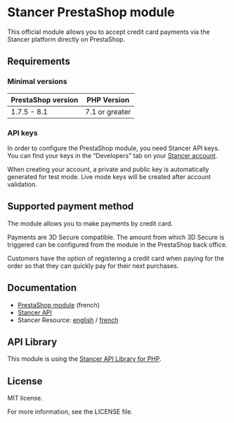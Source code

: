 # Stancer PrestaShop module

This official module allows you to accept credit card payments via the Stancer platform directly on PrestaShop.

## Requirements

### Minimal versions

| PrestaShop version | PHP Version      |
|--------------------|------------------|
| 1.7.5 - 8.1        | 7.1 or greater   |

### API keys

In order to configure the PrestaShop module, you need Stancer API keys.
You can find your keys in the <q>Developers</q> tab on your [Stancer account](https://manage.stancer.com).

When creating your account, a private and public key is automatically generated for test mode.
Live mode keys will be created after account validation.

## Supported payment method

The module allows you to make payments by credit card.

Payments are 3D Secure compatible.
The amount from which 3D Secure is triggered can be configured from the module in the PrestaShop back office.

Customers have the option of registering a credit card when paying for the order so that they
can quickly pay for their next purchases.

## Documentation

- [PrestaShop module](https://gitlab.com/wearestancer/cms/prestashop/-/wikis/home) (french)
- [Stancer API](https://www.stancer.com/documentation/api)
- Stancer Resource:
  [english](https://www.stancer.com/documentation/resources/) /
  [french](https://www.stancer.com/documentation/fr/resources/)

## API Library

This module is using the [Stancer API Library for PHP](https://gitlab.com/wearestancer/library/lib-php).

## License

MIT license.

For more information, see the LICENSE file.
